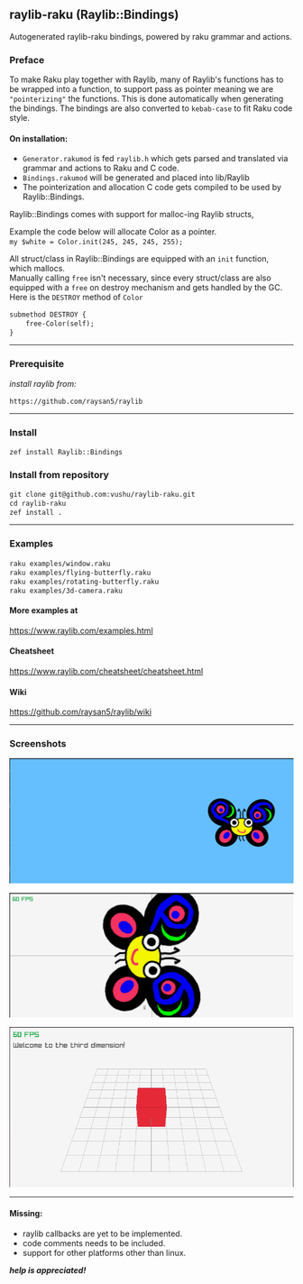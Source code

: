 ## raylib-raku (Raylib::Bindings)

Autogenerated raylib-raku bindings, powered by raku grammar and
actions.
### Preface
To make Raku play together with Raylib, many of Raylib's functions has to be wrapped into a function,
to support pass as pointer meaning we are `"pointerizing"` the functions. This is done automatically when generating the bindings.
The bindings are also converted to `kebab-case` to fit Raku code style.

#### On installation: 
- `Generator.rakumod` is fed `raylib.h` which gets parsed and translated via grammar and actions to Raku and C code. 
- `Bindings.rakumod` will be generated and placed into lib/Raylib 
- The pointerization and allocation C code gets compiled to be used by Raylib::Bindings.

Raylib::Bindings comes with support for malloc-ing Raylib structs, 

Example the code below will allocate Color as a pointer.  
`my $white = Color.init(245, 245, 245, 255);`  

All struct/class in Raylib::Bindings are equipped with an `init` function,  
which  mallocs.  
Manually calling `free` isn't necessary, since every struct/class are also equipped with a `free` on destroy mechanism and gets handled by the GC.
Here is the `DESTROY` method of `Color`
```
submethod DESTROY {
    free-Color(self);
}
```
---
### Prerequisite
*install raylib from:* 
```
https://github.com/raysan5/raylib
```
---
### Install
```
zef install Raylib::Bindings
```
### Install from repository
```
git clone git@github.com:vushu/raylib-raku.git
cd raylib-raku 
zef install .
```
---
### Examples
```
raku examples/window.raku
raku examples/flying-butterfly.raku
raku examples/rotating-butterfly.raku
raku examples/3d-camera.raku
```

#### More examples at
https://www.raylib.com/examples.html

#### Cheatsheet
https://www.raylib.com/cheatsheet/cheatsheet.html
#### Wiki  
https://github.com/raysan5/raylib/wiki

---
### Screenshots

![Flying Camelia](screenshots/flying-butterfly.gif)

![Rotating Camelia](screenshots/rotating-butterfly.gif)

![2d camera](screenshots/3dcamera-example.png)

---

#### Missing:
- raylib callbacks are yet to be implemented.
- code comments needs to be included.
- support for other platforms other than linux.


***help is appreciated!***
